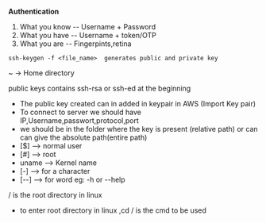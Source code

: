 **Authentication**
1. What you know -- Username + Password
2. What you have -- Username + token/OTP
3. What you are -- Fingerpints,retina

```
ssh-keygen -f <file_name>  generates public and private key
```
~ -> Home directory

public keys contains ssh-rsa or ssh-ed at the beginning

* The public key created can in added in keypair in AWS (Import Key pair)
* To connect to server we should have IP,Username,passwort,protocol,port
* we should be in the folder where the key is present (relative path) or can can give the absolute path(entire path)
* [$] --> normal user
* [#] --> root
* uname --> Kernel name
* [-] --> for a character
* [--] --> for word
eg: -h or --help

/ is the root directory in linux
* to enter root directory in linux ,cd / is the cmd to be used